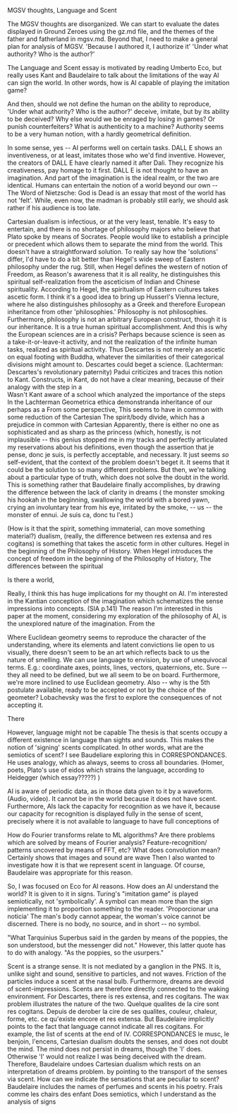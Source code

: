MGSV thoughts, Language and Scent

The MGSV thoughts are disorganized. We can start to evaluate the dates
displayed in Ground Zeroes using the gz.md file, and the themes of the
father and fatherland in mgsv.md. Beyond that, I need to make a general
plan for analysis of MGSV.
'Because I authored it, I authorize it'
'Under what authority? Who is the author?'

The Language and Scent essay is motivated by reading Umberto Eco,
but really uses Kant and Baudelaire to talk about the limitations of the
way AI can sign the world. In other words, how is AI capable of playing
the imitation game? 

And then, should we not define the human on the ability to reproduce,
'Under what authority? Who is the author?'
deceive, imitate, but by its ability to be deceived? Why else would we
be enraged by losing in games? Or punish counterfeiters? What is
authenticity to a machine? Authority seems to be a very human notion,
with a hardly geometrical definition. 

In some sense, yes -- AI performs well on certain tasks. 
DALL E shows an inventiveness, or at least, imitates those who we'd find
inventive. However, the creators of DALL E have clearly named it after
Dali. They recognize his creativeness, pay homage to it first. DALL E is
not thought to have an imagination.
And part of the imagination is the ideal realm, or the two are
identical.
Humans can entertain the notion of a world beyond our own -- 
The Word of Nietzsche: God is Dead is an essay that most of the world
has not 'felt'. While, even now, the madman is probably still early,
we should ask rather if his audience is too late. 

Cartesian dualism is infectious, or at the very least, tenable.
It's easy to entertain, and there is no shortage of philosophy majors
who believe that Plato spoke by means of Socrates. 
People would like to establish a principle or precedent which allows
them to separate the mind from the world. This doesn't have a
straightforward solution. To really say how the 'solutions' differ, I'd
have to do a bit better than Hegel's wide sweep of Eastern philosophy
under the rug.
Still, when Hegel defines the western of notion of Freedom, as Reason's
awareness that it is all reality, he distinguishes this spiritual self-realization
from the asceticism of Indian and Chinese spirituality.
According to Hegel, the spiritualism of Eastern cultures takes ascetic form.
I think it's a good idea to bring up Husserl's Vienna lecture, where he
also distinguishes philosophy as a Greek and therefore European
inheritance from other 'philosophies.' Philosophy is not philosophies.
Furthermore, philosophy is not an arbitrary European construct, though
it is our inheritance. It is a true human spiritual accomplishment.
And this is why the European sciences are in a crisis?
Perhaps because science is seen as a take-it-or-leave-it activity,
and not the realization of the infinite human tasks, realized as
spiritual activity. Thus Descartes is not merely an ascetic on equal
footing with Buddha, whatever the similarities of their categorical
divisions might amount to. 
Descartes could beget a science. (Lachterman: Descartes's revolutionary
paternity)
Padui criticizes and traces this notion to Kant.
Constructs, in Kant, do not have a clear meaning, because of their
analogy with the step in a  
Wasn't Kant aware of a school which analyzed the importance of the steps
In the Lachterman Geometrica ethica demonstranda 
inheritance of our  perhaps as a 
From some perspective, 
This seems to have in common with some reduction of the Cartesian 
The spirit/body divide, which has a prejudice in common with Cartesian
Apparently, there is either no one as sophisticated and as sharp as the
princess (which, honestly, is not implausible  -- this genius stopped me
in my tracks and perfectly articulated my reservations about his
definitions, even though the assertion that je pense, donc je suis,
is perfectly acceptable, and necessary. It just seems *so* self-evident,
that the context of the problem doesn't beget it. It seems that it could
be the solution to so many different problems. But then, we're talking
about a particular type of truth, which does not solve the doubt in the
world. This is something rather that Baudelaire finally accomplishes, by
drawing the difference between the lack of clarity in dreams ( the
monster smoking his hookah in the beginning, swallowing the world with a
bored yawn, crying an involuntary tear from his eye, irritated by the
smoke, -- us -- the monster of ennui. Je suis ca, donc tu l'est.)

(How is it that the spirit, something immaterial, can move something
material?)
dualism, (really, the difference between res extensa and res cogitans)
is something that takes the ascetic form in other cultures.
Hegel in the beginning of the Philosophy of
History. 
When Hegel introduces the concept of freedom in the beginning
of the Philosophy of History, 
The differences between the spiritual 

Is there a world, 

Really, I think this has huge implications for my thought on AI.
I'm interested in the Kantian conception of the imagination which
schematizes the sense impressions into concepts. (SIA p.141)
The reason I'm interested in this paper at the moment, considering my
exploration of the philosophy of AI, is the unexplored nature of the
imagination. From the 

Where Euclidean geometry seems to reproduce the character of the
understanding, where its elements and latent convictions lie open
to us visually, there doesn't seem to be an art which reflects back to
us the nature of smelling. 
We can use language to envision, by use of unequivocal terms.
E.g.: coordinate axes, points, lines, vectors, quaternions, etc.
Sure -- they all need to be defined, but we all seem to be on board.
Furthermore, we're more inclined to use Euclidean geometry. 
Also -- why is the 5th postulate available, ready to be accepted or not
by the choice of the geometer? Lobachevsky was the first to explore the
consequences of not accepting it. 

There 

However, language might not be capable
The thesis is that scents occupy a different existence in language than
sights and sounds.
This makes the notion of 'signing' scents complicated.
In other words, what are the semiotics of scent?
I see Baudeliare exploring this in CORRESPONDANCES. 
He uses analogy, which as always, seems to cross all boundaries.
(Homer, poets, Plato's use of eidos which strains the language,
according to Heidegger (which essay?????) )

AI is aware of periodic data, as in those data
given to it by a waveform. (Audio, video).
It cannot be in the world because it does not have
scent. 
Furthermore, AIs lack the capacity for recognition as we have it,
because our capacity for recognition is displayed fully in the sense of
scent, precisely where it is not available to language to have full conceptions of

How do Fourier transforms relate to ML algorithms?
Are there problems which are solved by means of Fourier analysis?
Feature-recognition/ patterns uncovered by means of FFT, etc?
What does convolution mean?
Certainly shows that images and sound are wave
Then I also wanted to investigate how it is that we represent
scent in language. Of course, Baudelaire was appropriate for this
reason.

So, I was focused on Eco for AI reasons.
How does an AI understand the world?
It is given to it in signs.
Turing's "imitation game" is played semiotically, not 'symbolically'.
A symbol can mean more than the sign implementing it to proportion
something to the reader. 'Proporcionar una noticia'
The man's body cannot appear, the woman's voice cannot be discerned.
There is no body, no source, and in short -- no symbol.

"What Tarquinius Superbus said in the garden by means of the poppies,
the son understood, but the messenger did not."
However, this latter quote has to do with analogy.
"As the poppies, so the usurpers."

Scent is a strange sense. 
It is not mediated by a ganglion in the PNS.
It is, unlike sight and sound, sensitive to particles, and not waves.
Friction of the particles induce a scent at the nasal bulb.
Furthermore, dreams are devoid of scent-impressions.
Scents are therefore directly connected to the waking environment.
For Descartes, there is res extensa, and res cogitans.
The wax problem illustrates the nature of the two.
Quelque qualites de la cire sont res cogitans. 
Depuis de derober la cire de ses qualites,
couleur, chaleur, forme, etc.
ce qu'existe encore et res extensa.
But Baudelaire implicitly points to the fact that language cannot
indicate all res cogitans.
For example, the list of scents at the end of IV. CORRESPONDANCES
le musc, le benjoin, l'encens, Cartesian dualism doubts the senses, and does not doubt the mind.
The mind does not persist in dreams, though the 'I' does.
Otherwise 'I' would not realize I was being deceived with the dream.
Therefore, Baudelaire undoes Cartesian dualism
which rests on an interpretation of dreams problem.
by pointing to the transport of the senses via scent.
How can we indicate the sensations that are peculiar to scent?
Baudelaire includes the names of perfumes and scents in his poetry.
Frais comme les chairs des enfant
Does semiotics, which I understand as the analysis of signs

